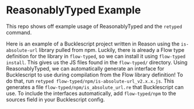 # ReasonablyTyped Example

This repo shows off example usage of ReasonablyTyped and the `retyped` command.

Here is an example of a Bucklescript project written in Reason using the
`is-absolute-url` library pulled from npm. Luckily, there is already a Flow
type definition for the library in `flow-typed`, so we can install it using
`flow-typed install`. This gives us the JS files found in the `flow-typed/`
directory. Using ReasonablyTyped, we can automatically generate an interface
for Bucklescript to use during compilation from the Flow library definition!
To do that, run `retyped flow-typed/npm/is-absolute-url_v2.x.x.js`. This generates
a file `flow-typed/npm/is_absolute_url.re` that Bucklescript can use. To include
the interfaces automatically, add `flow-typed/npm` to the sources field in your
Bucklescript config.